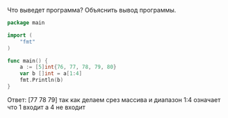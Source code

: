 Что выведет программа? Объяснить вывод программы.

```go
package main

import (
    "fmt"
)

func main() {
    a := [5]int{76, 77, 78, 79, 80}
    var b []int = a[1:4]
    fmt.Println(b)
}
```

Ответ:
[77 78 79]
так как делаем срез массива и диапазон 1:4 означает что 1 входит а 4 не входит
